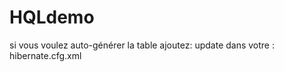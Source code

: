 # HQLdemo
 
si vous voulez auto-générer la table ajoutez:
  <property name="hbm2ddl.auto">update</property>
dans votre : hibernate.cfg.xml
